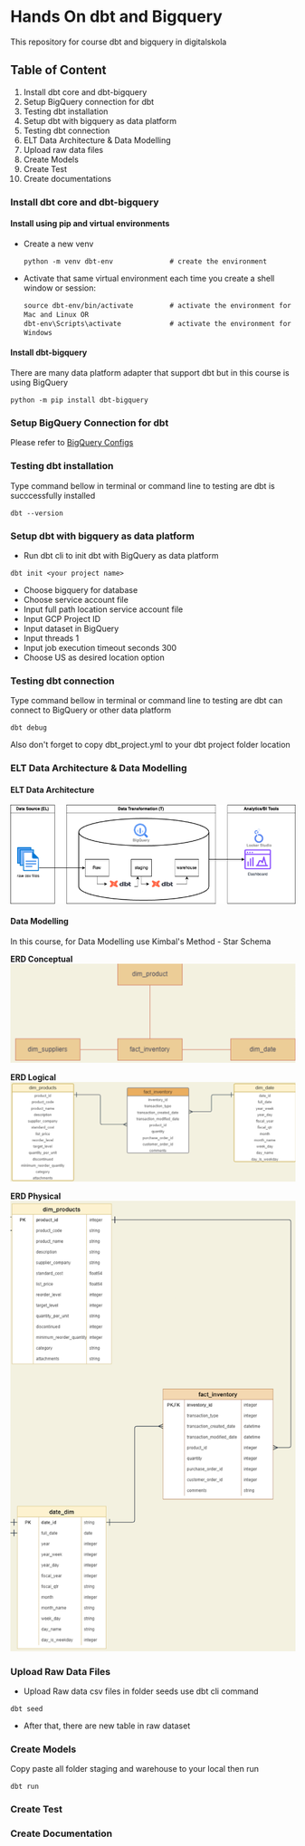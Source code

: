 # Hands On dbt and Bigquery 
This repository for course dbt and bigquery in digitalskola

## Table of Content
1) Install dbt core and dbt-bigquery
2) Setup BigQuery connection for dbt
3) Testing dbt installation
4) Setup dbt with bigquery as data platform
5) Testing dbt connection
6) ELT Data Architecture & Data Modelling
7) Upload raw data files
8) Create Models
9) Create Test
10) Create documentations

### Install dbt core and dbt-bigquery
#### Install using pip and virtual environments

- Create a new venv
  ```
  python -m venv dbt-env              # create the environment
  ```
- Activate that same virtual environment each time you create a shell window or session:
  ```
  source dbt-env/bin/activate         # activate the environment for Mac and Linux OR
  dbt-env\Scripts\activate            # activate the environment for Windows
  ```

#### Install dbt-bigquery
There are many data platform adapter that support dbt but in this course is using BigQuery
```
python -m pip install dbt-bigquery
```

### Setup BigQuery Connection for dbt
Please refer to [BigQuery Configs](https://docs.getdbt.com/docs/core/connect-data-platform/bigquery-setup#authentication-methods)

### Testing dbt installation
Type command bellow in terminal or command line to testing are dbt is succcessfully installed
```
dbt --version
```

### Setup dbt with bigquery as data platform
- Run dbt cli to init dbt with BigQuery as data platform
```
dbt init <your project name>
```
- Choose bigquery for database
- Choose service account file
- Input full path location service account file
- Input GCP Project ID
- Input dataset in BigQuery
- Input threads 1
- Input job execution timeout seconds 300
- Choose US as desired location option

### Testing dbt connection

Type command bellow in terminal or command line to testing are dbt can connect to BigQuery or other data platform
```
dbt debug
```
Also don't forget to copy dbt_project.yml to your dbt project folder location

### ELT Data Architecture & Data Modelling
#### ELT Data Architecture
![data_architecture](https://github.com/saipulrx/dbt_bigquery/blob/main/assets/elt_data_architecture.drawio.png)

#### Data Modelling
In this course, for Data Modelling use Kimbal's Method - Star Schema

<b>ERD Conceptual</b>
![erd conceptual](https://github.com/saipulrx/dbt_bigquery/blob/main/assets/erd_conceptual.png)

<b>ERD Logical</b>
![erd logical](https://github.com/saipulrx/dbt_bigquery/blob/main/assets/erd_logical.png)

<b>ERD Physical</b>
<br />
![erd physical](https://github.com/saipulrx/dbt_bigquery/blob/main/assets/erd_physical.png)

### Upload Raw Data Files
- Upload Raw data csv files in folder seeds use dbt cli command 
```
dbt seed
```
- After that, there are new table in raw dataset

### Create Models
Copy paste all folder staging and warehouse to your local then run
```
dbt run
```

### Create Test

### Create Documentation

